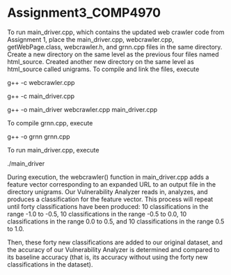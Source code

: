 # Assignment3_COMP4970

To run main_driver.cpp, which contains the updated web crawler code from Assignment 1, place the main_driver.cpp, webcrawler.cpp, getWebPage.class, webcrawler.h, and grnn.cpp files in the same directory. Create a new directory on the same level as the previous four files named html_source. Created another new directory on the same level as html_source called unigrams. To compile and link the files, execute

 g++ -c webcrawler.cpp
 
 g++ -c main_driver.cpp
 
 g++ -o main_driver webcrawler.cpp main_driver.cpp
 
 To compile grnn.cpp, execute
 
 g++ -o grnn grnn.cpp
  
To run main_driver.cpp, execute

./main_driver

During execution, the webcrawler() function in main_driver.cpp adds a feature vector corresponding to an expanded URL to an output file in the directory unigrams. Our Vulnerability Analyzer reads in, analyzes, and produces a classification for the feature vector. This process will repeat until forty classifications have been produced: 10 classifications in the range -1.0 to -0.5, 10 classifications in the range -0.5 to 0.0, 10 classifications in the range 0.0 to 0.5, and 10 classifications in the range 0.5 to 1.0. 

Then, these forty new classifications are added to our original dataset, and the accuracy of our Vulnerability Analyzer is determined and compared to its baseline accuracy (that is, its accuracy without using the forty new classifications in the dataset). 
